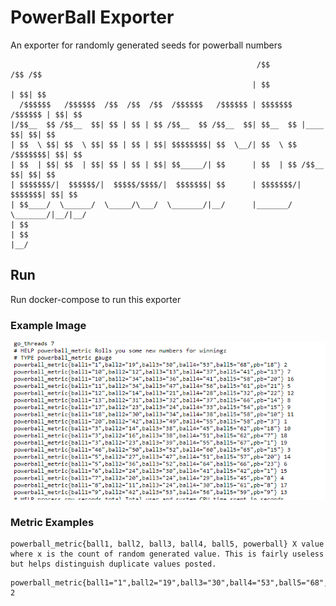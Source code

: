 
# PowerBall Exporter

An exporter for randomly generated seeds for powerball numbers

```
                                                       /$$                 /$$ /$$
                                                      | $$                | $$| $$
  /$$$$$$   /$$$$$$  /$$  /$$  /$$  /$$$$$$   /$$$$$$ | $$$$$$$   /$$$$$$ | $$| $$
|/$$__  $$ /$$__  $$| $$ | $$ | $$ /$$__  $$ /$$__  $$| $$__  $$ |____  $$| $$| $$
| $$  \ $$| $$  \ $$| $$ | $$ | $$| $$$$$$$$| $$  \__/| $$  \ $$  /$$$$$$$| $$| $$
| $$  | $$| $$  | $$| $$ | $$ | $$| $$_____/| $$      | $$  | $$ /$$__  $$| $$| $$
| $$$$$$$/|  $$$$$$/|  $$$$$/$$$$/|  $$$$$$$| $$      | $$$$$$$/|  $$$$$$$| $$| $$
| $$____/  \______/  \_____/\___/  \_______/|__/      |_______/  \_______/|__/|__/
| $$                                                                              
| $$                                                                              
|__/                                                                             
```

## Run
Run docker-compose to run this exporter

### Example Image
![alt text](Images/powerball-metrics.png)

### Metric Examples

```
powerball_metric{ball1, ball2, ball3, ball4, ball5, powerball} X value where x is the count of random generated value. This is fairly useless but helps distinguish duplicate values posted.
```

```
powerball_metric{ball1="1",ball2="19",ball3="30",ball4="53",ball5="68",pb="18"} 2
```